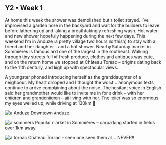 ## Y2 • Week 1
At home this week the shower was demolished but a toilet stayed. I’ve improvised a garden hose in the backyard and wait for the builders to leave before lathering up and taking a breathtakingly refreshing wash. Hot water and new shower hopefully happening during the next few days. This weekend I’m in Anduze (a pretty village two hours northish) to stay with a friend and her daughter… and a hot shower. Nearby Saturday market in Sommières is famous and one of the largest in the southeast. Walking through tiny streets full of fresh produce, clothes and antiques was cute, and on the return home we stopped at Château Tornac – origins dating back to the 11th century, and high up with spectacular views.

A youngster phoned introducing herself as the granddaughter of a neighbour. My heart dropped and I thought the worst… anonymous texts continue to arrive complaining about the noise. The hesitant voice in English said her grandmother would like to invite me in for a drink – with her children and grandchildren – all living with her. The relief was so enormous my eyes welled up, while driving at 130km 🤩

![a Anduze](https://github.com/user-attachments/assets/14c0b7ea-2c2d-41b2-a789-5ef2d134cb45)
Downtown Anduze.

![a sommiers](https://github.com/user-attachments/assets/7b6fbcf3-9340-4944-b915-729267392b47)
Popular market in Sommières – carparking started in fields over 1km away.

![a tornac](https://github.com/user-attachments/assets/efbe3bce-166d-4e81-a818-c6dfeda79561)
Cháteau Tornac – seen one seen them all... NEVER!!

